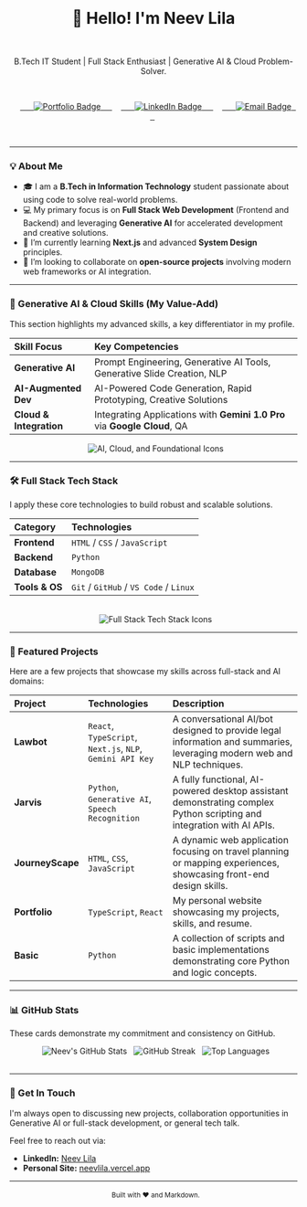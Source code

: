 <div align="center">
  
  <h1 align="center">👋 Hello! I'm Neev Lila </h1>
  <p align="center">B.Tech IT Student | Full Stack Enthusiast | Generative AI & Cloud Problem-Solver.</p>

  <p align="center">
    <a href="https://neevlila.vercel.app" target="_blank">
      <img src="https://img.shields.io/badge/Portfolio-333333?style=for-the-badge&logo=vercel&logoColor=white" alt="Portfolio Badge"/>
    </a>
    <a href="https://www.linkedin.com/in/neev-lila-292b46301" target="_blank">
      <img src="https://img.shields.io/badge/LinkedIn-0077B5?style=for-the-badge&logo=linkedin&logoColor=white" alt="LinkedIn Badge"/>
    </a>
    <a href="mailto:nneev223@gmail.com" target="_blank">
      <img src="https://img.shields.io/badge/Email-D14836?style=for-the-badge&logo=gmail&logoColor=white" alt="Email Badge"/>
    </a>
  </p>
  
  <br/>
</div>

---

### 💡 About Me

- 🎓 I am a **B.Tech in Information Technology** student passionate about using code to solve real-world problems.
- 💻 My primary focus is on **Full Stack Web Development** (Frontend and Backend) and leveraging **Generative AI** for accelerated development and creative solutions.
- 🌱 I’m currently learning **Next.js** and advanced **System Design** principles.
- 🤝 I’m looking to collaborate on **open-source projects** involving modern web frameworks or AI integration.

---

### 🧠 Generative AI & Cloud Skills (My Value-Add)

This section highlights my advanced skills, a key differentiator in my profile.

| Skill Focus | Key Competencies |
| :--- | :--- |
| **Generative AI** | Prompt Engineering, Generative AI Tools, Generative Slide Creation, NLP |
| **AI-Augmented Dev** | AI-Powered Code Generation, Rapid Prototyping, Creative Solutions |
| **Cloud & Integration**| Integrating Applications with **Gemini 1.0 Pro** via **Google Cloud**, QA |

<div align="center">
  <img src="https://skillicons.dev/icons?i=gcp" alt="AI, Cloud, and Foundational Icons" />
</div>

---

### 🛠️ Full Stack Tech Stack

I apply these core technologies to build robust and scalable solutions.

| Category | Technologies |
| :--- | :--- |
| **Frontend** | `HTML` / `CSS` / `JavaScript` |
| **Backend** | `Python` |
| **Database** | `MongoDB` |
| **Tools & OS** | `Git` / `GitHub` / `VS Code` / `Linux` |

<br>

<div align="center">
  <img src="https://skillicons.dev/icons?i=html,css,js,python,mongodb,git,github,vscode,linux" alt="Full Stack Tech Stack Icons" />
</div>

---

### 🌟 Featured Projects

Here are a few projects that showcase my skills across full-stack and AI domains:

| Project | Technologies | Description |
| :--- | :--- | :--- |
| **Lawbot** | `React`, `TypeScript`, `Next.js`, `NLP`, `Gemini API Key` | A conversational AI/bot designed to provide legal information and summaries, leveraging modern web and NLP techniques. |
| **Jarvis** | `Python`, `Generative AI`, `Speech Recognition` | A fully functional, AI-powered desktop assistant demonstrating complex Python scripting and integration with AI APIs. |
| **JourneyScape** | `HTML`, `CSS`, `JavaScript` | A dynamic web application focusing on travel planning or mapping experiences, showcasing front-end design skills. |
| **Portfolio** | `TypeScript`, `React` | My personal website showcasing my projects, skills, and resume. |
| **Basic** | `Python` | A collection of scripts and basic implementations demonstrating core Python and logic concepts. |

---

### 📊 GitHub Stats

These cards demonstrate my commitment and consistency on GitHub.

<div align="center">
  <img src="https://github-readme-stats.vercel.app/api?username=neevlila&show_icons=true&theme=buefy&hide_border=true&count_private=true" alt="Neev's GitHub Stats" />
  <img src="https://github-readme-streak-stats.herokuapp.com/?user=neevlila&theme=buefy&hide_border=true" alt="GitHub Streak" />
  <img src="https://github-readme-stats.vercel.app/api/top-langs/?username=neevlila&layout=compact&theme=buefy&hide_border=true" alt="Top Languages" />
</div>

<br>

---

### 📧 Get In Touch

I'm always open to discussing new projects, collaboration opportunities in Generative AI or full-stack development, or general tech talk.

Feel free to reach out via:

* **LinkedIn:** [Neev Lila](https://www.linkedin.com/in/neev-lila-292b46301)
* **Personal Site:** [neevlila.vercel.app](http://neevlila.vercel.app)

***

<div align="center">
  <small>Built with ❤️ and Markdown.</small>
</div>
